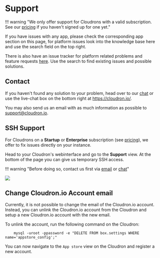 # Support

!!! warning "We only offer support for Cloudrons with a valid subscription. See our [pricing](/pricing.html) if you haven't signed up for one yet."

If you have issues with any app, please check the corresponding app section on this page, for platform issues look into the knowledge base here and use the search field on the top right.

There is also have an issue tracker for platform related problems and feature requests [here](https://git.cloudron.io/cloudron/box/issues). Use the search to find existing issues and possible solutions.

## Contact

If you haven't found any solution to your problem, head over to our [chat](https://chat.cloudron.io) or use the live-chat box on the bottom right at https://cloudron.io/.

You may also send us an email with as much information as possible to [support@cloudron.io](mailto:support@cloudron.io).

## SSH Support

For Cloudrons on a **Startup** or **Enterprise** subscription (see [pricing](/pricing.html)), we offer to fix issues directly on your instance.

Head to your Cloudron's webinterface and go to the **Support** view. At the bottom of the page you can give us temporary SSH access.

!!! warning "Before doing so, contact us first via [email](mailto:support@cloudron.io) or [chat](https://chat.cloudron.io)"

<img src="/img/support-ssh.png" class="shadow">

## Change Cloudron.io Account email

Currently, it is not possible to change the email of the Cloudron.io account. Instead, you can unlink the
Cloudron.io account from the Cloudron and setup a new Cloudron.io account with the new email.

To unlink the account, run the following command on the Cloudron:

```
    mysql -uroot -ppassword -e "DELETE FROM box.settings WHERE name='appstore_config';"
```

You can now navigate to the `App store` view on the Cloudron and register a new account.

